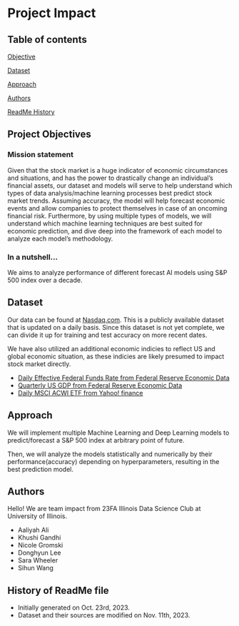 # Project Impact
## Table of contents
[Objective](#project-objectives)

[Dataset](#dataset)

[Approach](#apporach)

[Authors](#authors)

[ReadMe History](#history-of-readMe-file)

## Project Objectives
### Mission statement
Given that the stock market is a huge indicator of economic circumstances and situations, and has the power to drastically change an individual’s financial assets, our dataset and models will serve to help understand which types of data analysis/machine learning processes best predict stock market trends. Assuming accuracy, the model will help forecast economic events and allow companies to protect themselves in case of an oncoming financial risk. Furthermore, by using multiple types of models, we will understand which machine learning techniques are best suited for economic prediction, and dive deep into the framework of each model to analyze each model’s methodology.

### In a nutshell...
We aims to analyze performance of different forecast AI models using S&P 500 index over a decade.

## Dataset
Our data can be found at [Nasdaq.com](https://www.nasdaq.com/market-activity/index/spx/historical?page=1&rows_per_page=10&timeline=y10).
This is a publicly available dataset that is updated on a daily basis. Since this dataset is not yet complete, we can divide it up for training and test accuracy on more recent dates.

We have also utilized an additional economic indicies to reflect US and global economic situation, as these indicies are likely presumed to impact stock market directly.
* [Daily Effective Federal Funds Rate from Federal Reserve Economic Data](https://fred.stlouisfed.org/series/EFFR)
* [Quarterly US GDP from Federal Reserve Economic Data](https://fred.stlouisfed.org/series/GDP)
* [Daily MSCI ACWI ETF from Yahoo! finance](https://finance.yahoo.com/quote/ACWI/history?period1=1383868800&period2=1699401600&interval=1d&filter=history&frequency=1d&includeAdjustedClose=true&guccounter=1)

## Approach
We will implement multiple Machine Learning and Deep Learning models to predict/forecast a S&P 500 index at arbitrary point of future.

Then, we will analyze the models statistically and numerically by their performance(accuracy) depending on hyperparameters, resulting in the best prediction model.

## Authors
Hello! We are team impact from 23FA Illinois Data Science Club at University of Illinois.
* Aaliyah Ali
* Khushi Gandhi
* Nicole Gromski
* Donghyun Lee
* Sara Wheeler
* Sihun Wang

## History of ReadMe file
* Initially generated on Oct. 23rd, 2023.
* Dataset and their sources are modified on Nov. 11th, 2023.
